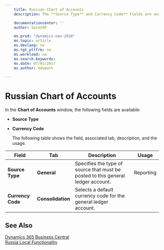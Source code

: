 ```yaml
---
    title: Russian Chart of Accounts
    description: The **Source Type** and Currency Code** fields are available in the Russian **Chart of Accounts** window.

    documentationcenter: ''
    author: SorenGP

    ms.prod: "dynamics-nav-2018"
    ms.topic: article
    ms.devlang: na
    ms.tgt_pltfrm: na
    ms.workload: na
    ms.search.keywords:
    ms.date: 07/01/2017
    ms.author: edupont

---
```

# Russian Chart of Accounts
In the **Chart of Accounts** window, the following fields are available:  

- **Source Type**  
- **Currency Code**  

  The following table shows the field, associated tab, description, and the usage.  

|Field|Tab|Description|Usage|  
|-----------|---------|-----------------|-----------|  
|**Source Type**|**General**|Specifies the type of source that must be posted to this general ledger account.|Reporting|  
|**Currency Code**|**Consolidation**|Selects a default currency code for the general ledger account.||

## See Also
[Dynamics 365 Business Central](/dynamics365/business-central/)  
[Russia Local Functionality](russia-local-functionality.md)
